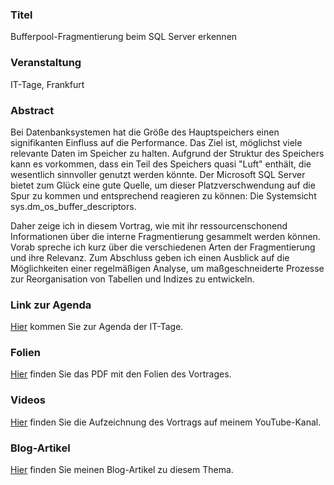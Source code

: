 ### Titel

Bufferpool-Fragmentierung beim SQL Server erkennen

### Veranstaltung

IT-Tage, Frankfurt

### Abstract

Bei Datenbanksystemen hat die Größe des Hauptspeichers einen signifikanten Einfluss auf die Performance. Das Ziel ist, möglichst viele relevante Daten im Speicher zu halten. Aufgrund der Struktur des Speichers kann es vorkommen, dass ein Teil des Speichers quasi "Luft" enthält, die wesentlich sinnvoller genutzt werden könnte. Der Microsoft SQL Server bietet zum Glück eine gute Quelle, um dieser Platzverschwendung auf die Spur zu kommen und entsprechend reagieren zu können: Die Systemsicht sys.dm_os_buffer_descriptors.

Daher zeige ich in diesem Vortrag, wie mit ihr ressourcenschonend Informationen über die interne Fragmentierung gesammelt werden können. Vorab spreche ich kurz über die verschiedenen Arten der Fragmentierung und ihre Relevanz. Zum Abschluss geben ich einen Ausblick auf die Möglichkeiten einer regelmäßigen Analyse, um maßgeschneiderte Prozesse zur Reorganisation von Tabellen und Indizes zu entwickeln.

### Link zur Agenda

[Hier](https://www.ittage.informatik-aktuell.de/programm/2023/sql-serer-buffer-pool-fragmentierung-beim-sql-server-erkennen.html) kommen Sie zur Agenda der IT-Tage.

### Folien

[Hier](2023-12-14-IT-Tage-SQL-Server-Bufferpool-Fragmentierung.pdf) finden Sie das PDF mit den Folien des Vortrages.

### Videos

[Hier](https://youtu.be/OQAa4ekK9ww) finden Sie die Aufzeichnung des Vortrags auf meinem YouTube-Kanal.

### Blog-Artikel

[Hier](https://blog.ordix.de/buffer-pool-fragmentierung-sql-server) finden Sie meinen Blog-Artikel zu diesem Thema.
